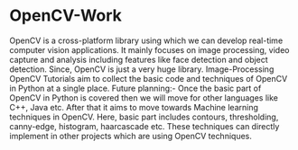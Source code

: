 # OpenCV-Work
OpenCV is a cross-platform library using which we can develop real-time computer vision applications. It mainly focuses on image processing, video capture and analysis including features like face detection and object detection. Since, OpenCV is just a very huge library. Image-Processing OpenCV Tutorials aim to collect the basic code and techniques of OpenCV in Python at a single place. Future planning:- Once the basic part of OpenCV in Python is covered then we will move for other languages like C++, Java etc. After that it aims to move towards Machine learning techniques in OpenCV.
Here, basic part includes contours, thresholding, canny-edge, histogram, haarcascade etc. These techniques can directly implement in other projects which are using OpenCV techniques.
